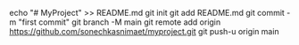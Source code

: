 echo "# MyProject"  >> README.md
git init
git add README.md
git commit -m "first commit"
git branch -M main
git remote add origin https://github.com/sonechkasnimaet/myproject.git
git push-u origin main

